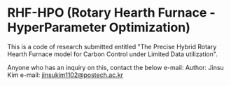 # RHF-HPO (Rotary Hearth Furnace - HyperParameter Optimization)

This is a code of research submitted entitled "The Precise Hybrid Rotary Hearth Furnace model for Carbon Control under Limited Data utilization".

Anyone who has an inquiry on this, contact the below e-mail: Author: Jinsu Kim e-mail: jinsukim1102@postech.ac.kr
